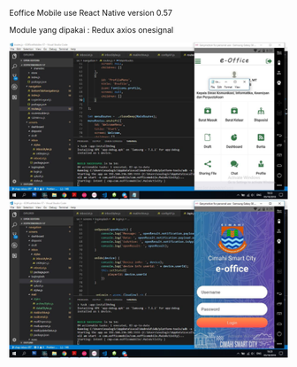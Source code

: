 Eoffice Mobile use React Native version 0.57

Module yang dipakai :
Redux
axios
onesignal


![](43139635_10213005395433168_1577335707347714048_o.jpg)
![](43215719_10213005376192687_1704935775507841024_o.jpg)
